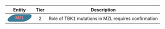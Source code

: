 |Entity|Tier|Description              |
|:----:|:----:|------------------------------|
|![MZL](images/icons/MZL_tier2.png) | 2 | Role of TBK1 mutations in MZL requires confirmation|
